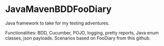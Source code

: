 # JavaMavenBDDFooDiary
Java framework to take for my testing adventures.

Functionalities:
BDD, Cucumber, POJO, logging, pretty reports, Java enum classes, json payloads.
Scenarios based on FooDiary from this github.

